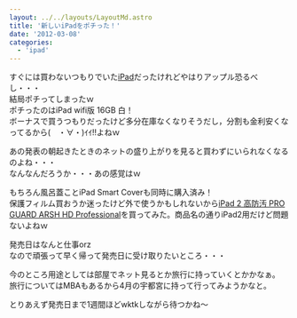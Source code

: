 ```yaml
---
layout: ../../layouts/LayoutMd.astro
title: '新しいiPadをポチった！'
date: '2012-03-08'
categories:
  - 'ipad'
---
```


すぐには買わないつもりでいた[iPad](http://www.apple.com/jp/ipad/)だったけれどやはりアップル恐るべし・・・  
結局ポチってしまったｗ  
ポチったのはiPad wifi版 16GB 白！  
ボーナスで買うつもりだったけど多分在庫なくなりそうだし，分割も金利安くなってるから(　・∀・)ｲｲ!!よねｗ

あの発表の朝起きたときのネットの盛り上がりを見ると買わずにいられなくなるのよね・・・  
なんなんだろうか・・・あの感覚はｗ

もちろん風呂蓋ことiPad Smart Coverも同時に購入済み！  
保護フィルム買おうか迷ったけど外で使うかもしれないから[iPad 2 高防汚 PRO GUARD ARSH HD Professional](http://www.amazon.co.jp/gp/product/B004TXS0UQ/ref=as_li_ss_tl?ie=UTF8&tag=mizuka123-22&linkCode=as2&camp=247&creative=7399&creativeASIN=B004TXS0UQ)を買ってみた。商品名の通りiPad2用だけど問題ないよねｗ

発売日はなんと仕事orz  
なので頑張って早く帰って発売日に受け取りたいところ・・・

今のところ用途としては部屋でネット見るとか旅行に持っていくとかかなぁ。  
旅行についてはMBAもあるから4月の宇都宮に持って行ってみようかなと。

とりあえず発売日まで1週間ほどwktkしながら待つかね～
